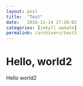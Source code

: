 ```yaml
---
layout: post
title:  "Test"
date:   2018-11-14 17:26:02
categories: [jekyll update]
permalink: /archivers/test3
---
```


# Hello, world2

Hello world2